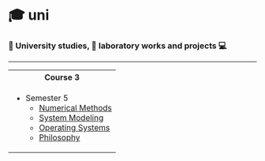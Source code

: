 # 🎓 uni
### 📘 University studies, 🔬 laboratory works and projects 💻


<hr>
<table>
<tr > 
<th>Course 3</th>
</tr> 
<tr >
<tr >
<td valign="top">

  * Semester 5
    * [Numerical Methods](https://github.com/MrCodeLama/univ/tree/main/5sem/NumericalMethods)
    * [System Modeling](google.com)
    * [Operating Systems](google.com)
    * [Philosophy](google.com)

</table>
